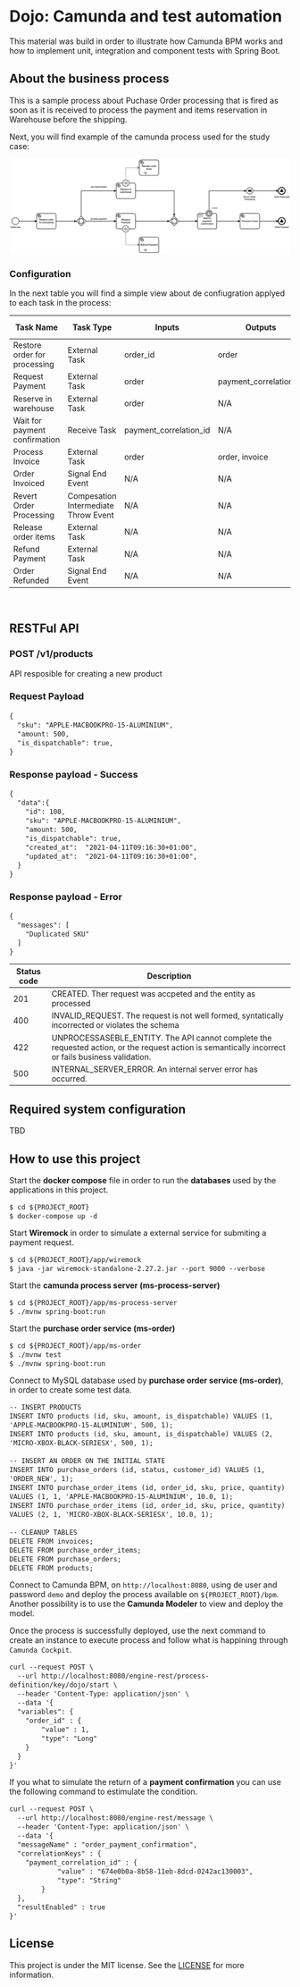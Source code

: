 # Dojo: Camunda and test automation
This material was build in order to illustrate how Camunda BPM works and how to implement unit, integration and component tests with Spring Boot.
## About the business process

This is a sample process about Puchase Order processing that is fired as soon as it is received to process the payment and items reservation in Warehouse before the shipping.

Next, you will find example of the camunda process used for the study case:

<p align="center">
  <img src="./docs/dojo.png" />
</p>

### Configuration
In the next table you will find a simple view about de confiugration applyed to each task in the process:

|Task Name|Task Type|Inputs|Outputs|Topic/ Message/ Signal Name|
|----|----|-------|-------|-------|
|Restore order for processing|External Task| order_id|order|order_restore|
|Request Payment|External Task|order|payment_correlation_id|order_payment_request|
|Reserve in warehouse|External Task|order|N/A|order_items_reserve|
|Wait for payment confirmation|Receive Task|payment_correlation_id|N/A|order_payment_confirmation|
|Process Invoice|External Task|order|order, invoice|order_invoice_process|
|Order Invoiced|Signal End Event|N/A|N/A|order_invoiced|  
|Revert Order Processing|Compesation Intermediate Throw Event| N/A | N/A | N/A |
|Release order items|External Task| N/A | N/A | order_items_release |
|Refund Payment|External Task| N/A | N/A | order_payment_refund |
|Order Refunded|Signal End Event| N/A | N/A | order_refunded |

<br/>

## RESTFul API

### POST /v1/products
API resposible for creating a new product

### Request Payload
```
{
  "sku": "APPLE-MACBOOKPRO-15-ALUMINIUM",
  "amount: 500,
  "is_dispatchable": true,
}
```

### Response payload - Success
```
{
  "data":{
    "id": 100,
    "sku": "APPLE-MACBOOKPRO-15-ALUMINIUM",
    "amount: 500,
    "is_dispatchable": true,
    "created_at":  "2021-04-11T09:16:30+01:00",
    "updated_at":  "2021-04-11T09:16:30+01:00",
  }
}
```

### Response payload - Error
```
{
  "messages": [
    "Duplicated SKU"
  ]
}
```

|Status code|Description|
|---|---|
|201|CREATED. Ther request was accpeted and the entity as processed|
|400|INVALID_REQUEST. The request is not well formed, syntatically incorrected or violates the schema |
|422|UNPROCESSASEBLE_ENTITY. The API cannot complete the requested action, or the request action is semantically incorrect or fails business validation.|
|500|INTERNAL_SERVER_ERROR. An internal server error has occurred.| 
## Required system configuration
TBD

## How to use this project

Start the __docker compose__ file in order to run the __databases__ used by the applications in this project.
```
$ cd ${PROJECT_ROOT}
$ docker-compose up -d
```

Start __Wiremock__ in order to simulate a external service for submiting a payment request.
```
$ cd ${PROJECT_ROOT}/app/wiremock
$ java -jar wiremock-standalone-2.27.2.jar --port 9000 --verbose
```

Start the __camunda process server (ms-process-server)__
```
$ cd ${PROJECT_ROOT}/app/ms-process-server
$ ./mvnw spring-boot:run
```

Start the __purchase order service (ms-order)__
```
$ cd ${PROJECT_ROOT}/app/ms-order
$ ./mvnw test
$ ./mvnw spring-boot:run
```

Connect to MySQL database used by __purchase order service (ms-order)__, in order to create some test data.
```
-- INSERT PRODUCTS
INSERT INTO products (id, sku, amount, is_dispatchable) VALUES (1, 'APPLE-MACBOOKPRO-15-ALUMINIUM', 500, 1);
INSERT INTO products (id, sku, amount, is_dispatchable) VALUES (2, 'MICRO-XBOX-BLACK-SERIESX', 500, 1);

-- INSERT AN ORDER ON THE INITIAL STATE
INSERT INTO purchase_orders (id, status, customer_id) VALUES (1, 'ORDER_NEW', 1);
INSERT INTO purchase_order_items (id, order_id, sku, price, quantity) VALUES (1, 1, 'APPLE-MACBOOKPRO-15-ALUMINIUM', 10.0, 1);
INSERT INTO purchase_order_items (id, order_id, sku, price, quantity) VALUES (2, 1, 'MICRO-XBOX-BLACK-SERIESX', 10.0, 1);

-- CLEANUP TABLES
DELETE FROM invoices;
DELETE FROM purchase_order_items;
DELETE FROM purchase_orders;
DELETE FROM products;

```

Connect to Camunda BPM, on ```http://localhost:8080```, using de user and password ```demo``` and deploy the process available on ```${PROJECT_ROOT}/bpm```. Another possibility is to use the __Camunda Modeler__ to view and deploy the model.

Once the process is successfully deployed, use the next command to create an instance to execute process and follow what is happining through ```Camunda Cockpit```.

```
curl --request POST \
  --url http://localhost:8080/engine-rest/process-definition/key/dojo/start \
  --header 'Content-Type: application/json' \
  --data '{
  "variables": {
    "order_id" : {
        "value" : 1,
        "type": "Long"
    }
  }
}'
```

If you what to simulate the return of a __payment confirmation__ you can use the following command to estimulate the condition.

```
curl --request POST \
  --url http://localhost:8080/engine-rest/message \
  --header 'Content-Type: application/json' \
  --data '{
  "messageName" : "order_payment_confirmation",
  "correlationKeys" : {
    "payment_correlation_id" : {
			"value" : "674e0b0a-8b58-11eb-8dcd-0242ac130003", 
			"type": "String"
		}
  },
  "resultEnabled" : true
}'
```

## License

This project is under the MIT license. See the [LICENSE](./LICENSE) for more information.
